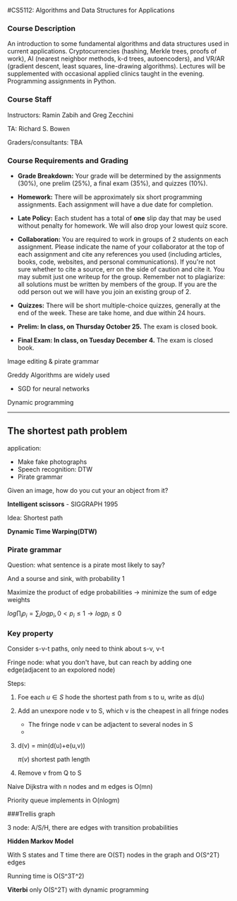 #CS5112: Algorithms and Data Structures for Applications

### **Course Description**

An introduction to some fundamental algorithms and data structures used in current applications. Cryptocurrencies (hashing, Merkle trees, proofs of work), AI (nearest neighbor methods, k-d trees, autoencoders), and VR/AR (gradient descent, least squares, line-drawing algorithms). Lectures will be supplemented with occasional applied clinics taught in the evening. Programming assignments in Python.

### **Course Staff**

Instructors: Ramin Zabih and Greg Zecchini

TA: Richard S. Bowen

Graders/consultants: TBA

### **Course Requirements and Grading**

- **Grade Breakdown:**  Your grade will be determined by the assignments (30%), one prelim (25%), a final exam (35%), and quizzes (10%).

- **Homework:** There will be approximately six short programming assignments. Each assignment will have a due date for completion.

- **Late Policy:** Each student has a total of  **one**  slip day that may be used without penalty for homework. We will also drop your lowest quiz score.

- **Collaboration:** You are required to work in groups of 2 students on each assignment. Please indicate the name of your collaborator at the top of each assignment and cite any references you used (including articles, books, code, websites, and personal communications). If you&#39;re not sure whether to cite a source, err on the side of caution and cite it. You may submit just one writeup for the group. Remember not to plagiarize: all solutions must be written by members of the group. If you are the odd person out we will have you join an existing group of 2.

- **Quizzes:** There will be short multiple-choice quizzes, generally at the end of the week. These are take home, and due within 24 hours.

- **Prelim: In class, on Thursday October 25.** The exam is closed book.

- **Final Exam: In class, on Tuesday December 4.**  The exam is closed book.



Image editing & pirate grammar

Greddy Algorithms are widely used

- SGD for neural networks

Dynamic programming

------

## The shortest path problem

application:

- Make fake photographs
- Speech recognition: DTW
- Pirate grammar

Given an image, how do you cut your an object from it?

**Intelligent scissors** - SIGGRAPH 1995

Idea: Shortest path

**Dynamic Time Warping(DTW)**

### Pirate grammar

Question: what sentence is a pirate most likely to say?

And a sourse and sink, with probability 1

Maximize the product of edge probabilities -> minimize the sum of edge weights

$log\prod_ip_i = \sum_ilogp_i,  0 < p_i \le 1 \rightarrow  logp_i \le0$

### Key property

Consider s-v-t paths, only need to think about s-v, v-t

Fringe node: what you don't have, but can reach by adding one edge(adjacent to an expolored node)

Steps:

1. Foe each $u \in S$ hode the shortest path from s to u, write as d(u)

2. Add an unexpore node v to S, which v is the cheapest in all fringe nodes

   - The fringe node v can be adjactent to several nodes in S
   - 

3. d(v) = min(d(u)+e(u,v))

   $\pi(v)$ shortest path length

4. Remove v from Q to S

Naive Dijkstra with n nodes and m edges is O(mn)

Priority queue implements in O(nlogm)

###Trellis graph

3 node: A/S/H, there are edges with transition probabilities

**Hidden Markov Model**

With S states and T time there are O(ST) nodes in the graph and O(S^2T) edges

Running time is O(S^3T^2)

**Viterbi** only O(S^2T) with dynamic programming

